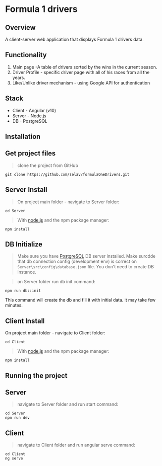 # Formula 1 drivers

[](#top_of_page)Overview
------------------------
A client-server web application that displays Formula 1 drivers data.
## Functionality
1. Main page -A table of drivers sorted by the wins in the current season.
2. Driver Profile - specific driver page with all of his races from all the years.
3. Like/Unlike driver mechanism - using Google API for authentication

## Stack
* Client - Angular (v10)
* Server - Node.js
* DB - PostgreSQL

[](#top_of_page)Installation
------------------------
## Get project files 
> clone the project from GitHub
```
git clone https://github.com/selav/formulaOneDrivers.git
```
## Server Install 
> On project main folder - navigate to Server folder:
```
cd Server
```
>With [node.js](http://nodejs.org/) and the npm package manager:
```
npm install
```

## DB Initialize
> Make sure you have [PostgreSQL](https://www.postgresql.org/) DB server installed.
> Make surcdde that db connection config (development env) is correct on `Server\src\config\database.json` file. You don't need to create DB instance.

> on Server folder run db init command:
```
npm run db::init
```
This command will create the db and fill it with initial data. it may take few minutes.

## Client Install
On project main folder - navigate to Client folder:
```
cd Client
```
>With [node.js](http://nodejs.org/) and the npm package manager:
```
npm install
```

[](#top_of_page)Running the project
------------------------
## Server
> navigate to Server folder and run start command:
```
cd Server
npm run dev
```

## Client
> navigate to Client folder and run angular serve command:
```
cd Client
ng serve
```
